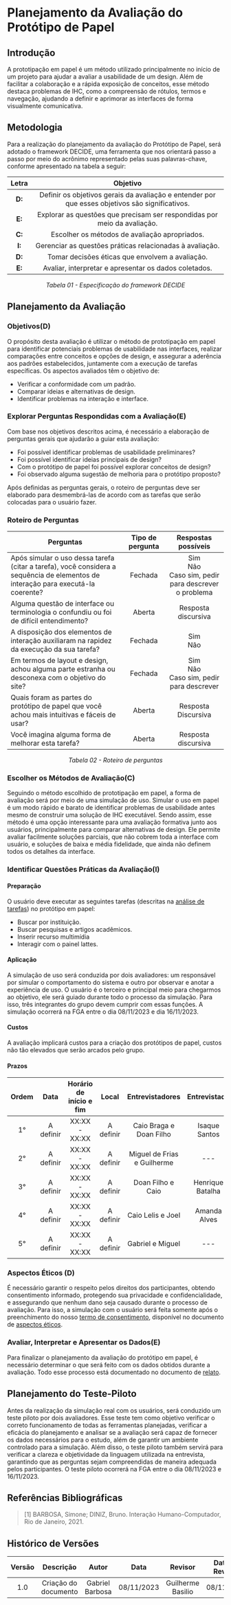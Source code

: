 # **Planejamento da Avaliação do Protótipo de Papel**

## **Introdução**

A prototipação em papel é um método utilizado principalmente no início de um projeto para ajudar a avaliar a usabilidade de um design. Além de facilitar a colaboração e a rápida exposição de conceitos, esse método destaca problemas de IHC, como a compreensão de rótulos, termos e navegação, ajudando a definir e aprimorar as interfaces de forma visualmente comunicativa.

## **Metodologia**

Para a realização do planejamento da avaliação do Protótipo de Papel, será adotado o framework DECIDE, uma ferramenta que nos orientará passo a passo por meio do acrônimo representado pelas suas palavras-chave, conforme apresentado na tabela a seguir:

| **Letra** | **Objetivo** |
| :-------: | :----------: |
| **D:** | Definir os objetivos gerais da avaliação e entender por que esses objetivos são significativos. |
| **E:** | Explorar as questões que precisam ser respondidas por meio da avaliação. |
| **C:** | Escolher os métodos de avaliação apropriados. |
| **I:** | Gerenciar as questões práticas relacionadas à avaliação. |
| **D:** | Tomar decisões éticas que envolvem a avaliação. |
| **E:** | Avaliar, interpretar e apresentar os dados coletados. |

*<p align="center">Tabela 01 - Especificação do framework DECIDE</p>*

## Planejamento da Avaliação

### **Objetivos(D)**

O propósito desta avaliação é utilizar o método de prototipação em papel para identificar potenciais problemas de usabilidade nas interfaces, realizar comparações entre conceitos e opções de design, e assegurar a aderência aos padrões estabelecidos, juntamente com a execução de tarefas específicas. Os aspectos avaliados têm o objetivo de:

- Verificar a conformidade com um padrão.
- Comparar ideias e alternativas de design.
- Identificar problemas na interação e interface.

### **Explorar Perguntas Respondidas com a Avaliação(E)**

Com base nos objetivos descritos acima, é necessário a elaboração de perguntas gerais que ajudarão a guiar esta avaliação:

- Foi possível identificar problemas de usabilidade preliminares?
- Foi possível identificar ideias principais de design?
- Com o protótipo de papel foi possível explorar conceitos de design?
- Foi observado alguma sugestão de melhoria para o protótipo proposto?

Após definidas as perguntas gerais, o roteiro de perguntas deve ser elaborado para desmembrá-las de acordo com as tarefas que serão colocadas para o usuário fazer.

### **Roteiro de Perguntas**

| **Perguntas** | **Tipo de pergunta** | **Respostas possíveis** |
| -------------- | :---------------------: | :---------------------: |
| Após simular o uso dessa tarefa (citar a tarefa), você considera a sequência de elementos de interação para executá-la coerente? | Fechada | Sim </br>Não </br>Caso sim, pedir para descrever o problema |
| Alguma questão de interface ou terminologia o confundiu ou foi de difícil entendimento? | Aberta | Resposta discursiva |
| A disposição dos elementos de interação auxiliaram na rapidez da execução da sua tarefa? | Fechada | Sim </br>Não |
| Em termos de layout e design, achou alguma parte estranha ou desconexa com o objetivo do site? | Fechada | Sim </br>Não </br>Caso sim, pedir para descrever |
| Quais foram as partes do protótipo de papel que você achou mais intuitivas e fáceis de usar? | Aberta | Resposta Discursiva |
| Você imagina alguma forma de melhorar esta tarefa? | Aberta | Resposta discursiva |

*<p align="center">Tabela 02 - Roteiro de perguntas</p>*

### **Escolher os Métodos de Avaliação(C)**

Seguindo o método escolhido de prototipação em papel, a forma de avaliação será por meio de uma simulação de uso. Simular o uso em papel é um modo rápido e barato de identificar problemas de usabilidade antes mesmo de construir uma solução de IHC executável. Sendo assim, esse método é uma opção interessante para uma avaliação formativa junto aos usuários, principalmente para comparar alternativas de design. Ele permite avaliar facilmente soluções parciais, que não cobrem toda a interface com usuário, e soluções de baixa e média fidelidade, que ainda não definem todos os detalhes da interface.

### **Identificar Questões Práticas da Avaliação(I)**

#### **Preparação**

O usuário deve executar as seguintes tarefas (descritas na [análise de tarefas](https://github.com/Interacao-Humano-Computador/2023.2-PlataformaLattes/blob/main/docs/analise-de-requisitos/hta.md)) no protótipo em papel:


- Buscar por instituição.
- Buscar pesquisas e artigos acadêmicos.
- Inserir recurso multimídia
- Interagir com o painel lattes.

#### **Aplicação**

A simulação de uso será conduzida por dois avaliadores: um responsável por simular o comportamento do sistema e outro por observar e anotar a experiência de uso. O usuário é o terceiro e principal meio para chegarmos ao objetivo, ele será guiado durante todo o processo da simulação. Para isso, três integrantes do grupo devem cumprir com essas funções. A simulação ocorrerá na FGA entre o dia 08/11/2023 e dia 16/11/2023.

#### **Custos**

A avaliação implicará custos para a criação dos protótipos de papel, custos não tão elevados que serão arcados pelo grupo.

#### **Prazos**

| **Ordem** | **Data** | **Horário de início e fim** | **Local** | **Entrevistadores** | **Entrevistado** |
| :-------: | :------: | :--------------------------: | :-------: | :------------------: | :---------------: |
| 1° | A definir | XX:XX - XX:XX | A definir | Caio Braga e Doan Filho | Isaque Santos |
| 2° | A definir | XX:XX - XX:XX | A definir | Miguel de Frias e Guilherme | --- |
| 3° | A definir | XX:XX - XX:XX | A definir | Doan Filho e Caio | Henrique Batalha |
| 4° | A definir | XX:XX - XX:XX | A definir | Caio Lelis e Joel | Amanda Alves |
| 5° | A definir | XX:XX - XX:XX | A definir | Gabriel e Miguel | --- |

### **Aspectos Éticos (D)**

É necessário garantir o respeito pelos direitos dos participantes, obtendo consentimento informado, protegendo sua privacidade e confidencialidade, e assegurando que nenhum dano seja causado durante o processo de avaliação. Para isso, a simulação com o usuário será feita somente após o preenchimento do nosso [termo de consentimento](https://unbbr-my.sharepoint.com/:w:/g/personal/211061645_aluno_unb_br/EUZaSOp-u5VBs1zdaqRbHbgBzHhy-r2WnmNvWRohQTtfBg?e=gRm35H), disponível no documento de [aspectos éticos](https://github.com/Interacao-Humano-Computador/2023.2-PlataformaLattes/blob/main/docs/analise-de-requisitos/aspectos-eticos.md).

### **Avaliar, Interpretar e Apresentar os Dados(E)**

Para finalizar o planejamento da avaliação do protótipo em papel, é necessário determinar o que será feito com os dados obtidos durante a avaliação. Todo esse processo está documentado no documento de [relato](https://github.com/Interacao-Humano-Computador/2023.2-PlataformaLattes/blob/main/docs/Design%2C%20Avalia%C3%A7%C3%A3o%20e%20Desenvolvimento/Nivel%2002/Prot%C3%B3tipo%20de%20Papel/Planejamento-do-Relato-dos-Resultados.md).

## **Planejamento do Teste-Piloto**

Antes da realização da simulação real com os usuários, será conduzido um teste piloto por dois avaliadores. Esse teste tem como objetivo verificar o correto funcionamento de todas as ferramentas planejadas, verificar a eficácia do planejamento e analisar se a avaliação será capaz de fornecer os dados necessários para o estudo, além de garantir um ambiente controlado para a simulação. Além disso, o teste piloto também servirá para verificar a clareza e objetividade da linguagem utilizada na entrevista, garantindo que as perguntas sejam compreendidas de maneira adequada pelos participantes. O teste piloto ocorrerá na FGA entre o dia 08/11/2023 e 16/11/2023.

## **Referências Bibliográficas**

> [1] BARBOSA, Simone; DINIZ, Bruno. Interação Humano-Computador, Rio de Janeiro, 2021.

## **Histórico de Versões**

| **Versão** | **Descrição** | **Autor** | **Data** | **Revisor** | **Data de Revisão** |
| :--------: | :-----------: | :-------: | :------: | :----------: | :-------------------: |
|    1.0    | Criação do documento | Gabriel Barbosa | 08/11/2023 | Guilherme Basilio | 08/11/2023 |
